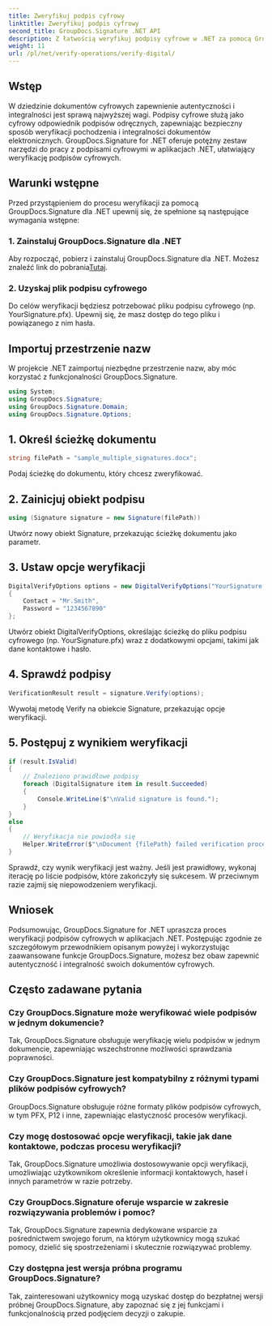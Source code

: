 ```yaml
---
title: Zweryfikuj podpis cyfrowy
linktitle: Zweryfikuj podpis cyfrowy
second_title: GroupDocs.Signature .NET API
description: Z łatwością weryfikuj podpisy cyfrowe w .NET za pomocą GroupDocs.Signature. Zapewniaj autentyczność i integralność dokumentów bez wysiłku.
weight: 11
url: /pl/net/verify-operations/verify-digital/
---
```

## Wstęp
W dziedzinie dokumentów cyfrowych zapewnienie autentyczności i integralności jest sprawą najwyższej wagi. Podpisy cyfrowe służą jako cyfrowy odpowiednik podpisów odręcznych, zapewniając bezpieczny sposób weryfikacji pochodzenia i integralności dokumentów elektronicznych. GroupDocs.Signature for .NET oferuje potężny zestaw narzędzi do pracy z podpisami cyfrowymi w aplikacjach .NET, ułatwiający weryfikację podpisów cyfrowych.
## Warunki wstępne
Przed przystąpieniem do procesu weryfikacji za pomocą GroupDocs.Signature dla .NET upewnij się, że spełnione są następujące wymagania wstępne:
### 1. Zainstaluj GroupDocs.Signature dla .NET
 Aby rozpocząć, pobierz i zainstaluj GroupDocs.Signature dla .NET. Możesz znaleźć link do pobrania[Tutaj](https://releases.groupdocs.com/signature/net/).
### 2. Uzyskaj plik podpisu cyfrowego
Do celów weryfikacji będziesz potrzebować pliku podpisu cyfrowego (np. YourSignature.pfx). Upewnij się, że masz dostęp do tego pliku i powiązanego z nim hasła.

## Importuj przestrzenie nazw
W projekcie .NET zaimportuj niezbędne przestrzenie nazw, aby móc korzystać z funkcjonalności GroupDocs.Signature.

```csharp
using System;
using GroupDocs.Signature;
using GroupDocs.Signature.Domain;
using GroupDocs.Signature.Options;
```
## 1. Określ ścieżkę dokumentu
```csharp
string filePath = "sample_multiple_signatures.docx";
```
Podaj ścieżkę do dokumentu, który chcesz zweryfikować.
## 2. Zainicjuj obiekt podpisu
```csharp
using (Signature signature = new Signature(filePath))
```
Utwórz nowy obiekt Signature, przekazując ścieżkę dokumentu jako parametr.
## 3. Ustaw opcje weryfikacji
```csharp
DigitalVerifyOptions options = new DigitalVerifyOptions("YourSignature.pfx")
{
    Contact = "Mr.Smith",
    Password = "1234567890"
};
```
Utwórz obiekt DigitalVerifyOptions, określając ścieżkę do pliku podpisu cyfrowego (np. YourSignature.pfx) wraz z dodatkowymi opcjami, takimi jak dane kontaktowe i hasło.
## 4. Sprawdź podpisy
```csharp
VerificationResult result = signature.Verify(options);
```
Wywołaj metodę Verify na obiekcie Signature, przekazując opcje weryfikacji.
## 5. Postępuj z wynikiem weryfikacji
```csharp
if (result.IsValid)
{
    // Znaleziono prawidłowe podpisy
    foreach (DigitalSignature item in result.Succeeded)
    {
        Console.WriteLine($"\nValid signature is found.");
    }
}
else
{
    // Weryfikacja nie powiodła się
    Helper.WriteError($"\nDocument {filePath} failed verification process.");
}
```
Sprawdź, czy wynik weryfikacji jest ważny. Jeśli jest prawidłowy, wykonaj iterację po liście podpisów, które zakończyły się sukcesem. W przeciwnym razie zajmij się niepowodzeniem weryfikacji.

## Wniosek
Podsumowując, GroupDocs.Signature for .NET upraszcza proces weryfikacji podpisów cyfrowych w aplikacjach .NET. Postępując zgodnie ze szczegółowym przewodnikiem opisanym powyżej i wykorzystując zaawansowane funkcje GroupDocs.Signature, możesz bez obaw zapewnić autentyczność i integralność swoich dokumentów cyfrowych.
## Często zadawane pytania
### Czy GroupDocs.Signature może weryfikować wiele podpisów w jednym dokumencie?
Tak, GroupDocs.Signature obsługuje weryfikację wielu podpisów w jednym dokumencie, zapewniając wszechstronne możliwości sprawdzania poprawności.
### Czy GroupDocs.Signature jest kompatybilny z różnymi typami plików podpisów cyfrowych?
GroupDocs.Signature obsługuje różne formaty plików podpisów cyfrowych, w tym PFX, P12 i inne, zapewniając elastyczność procesów weryfikacji.
### Czy mogę dostosować opcje weryfikacji, takie jak dane kontaktowe, podczas procesu weryfikacji?
Tak, GroupDocs.Signature umożliwia dostosowywanie opcji weryfikacji, umożliwiając użytkownikom określenie informacji kontaktowych, haseł i innych parametrów w razie potrzeby.
### Czy GroupDocs.Signature oferuje wsparcie w zakresie rozwiązywania problemów i pomoc?
Tak, GroupDocs.Signature zapewnia dedykowane wsparcie za pośrednictwem swojego forum, na którym użytkownicy mogą szukać pomocy, dzielić się spostrzeżeniami i skutecznie rozwiązywać problemy.
### Czy dostępna jest wersja próbna programu GroupDocs.Signature?
Tak, zainteresowani użytkownicy mogą uzyskać dostęp do bezpłatnej wersji próbnej GroupDocs.Signature, aby zapoznać się z jej funkcjami i funkcjonalnością przed podjęciem decyzji o zakupie.